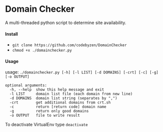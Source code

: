 Domain Checker
==============

A multi-threaded python script to determine site availability.

#### Install ####
- `git clone https://github.com/codebyzen/DomainChecker`
- `chmod +x ./domainchecker.py`

#### Usage ####
usage: `./domainchecker.py [-h] [-l LIST] [-d DOMAINS] [-crt] [-c] [-g] [-o OUTPUT]`
```
optional arguments:
  -h, --help  show this help message and exit
  -l LIST     domain list file (each domain from new line)
  -d DOMAINS  domain list string (separates by ",")
  -crt        get additional domains from crt.sh
  -c          return [return code] domain name
  -g          return only good domains
  -o OUTPUT   file to write result
```

To deactivate VirtualEnv type `deactivate`
